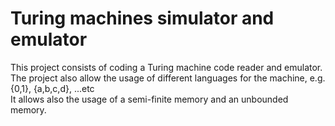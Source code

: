# Turing machines simulator and emulator

This project consists of coding a Turing machine code reader and emulator.\
The project also allow the usage of different languages for the machine, e.g. {0,1}, {a,b,c,d}, ...etc\
It allows also the usage of a semi-finite memory and an unbounded memory.
